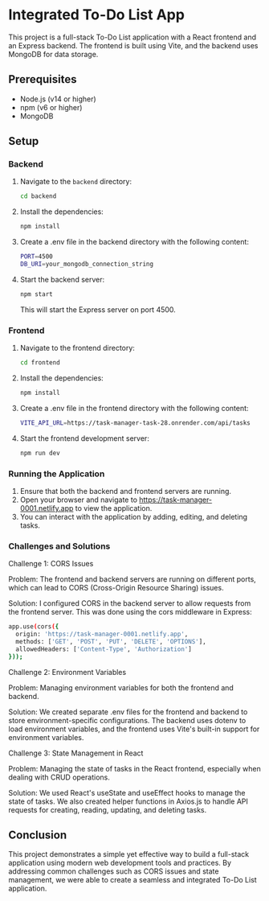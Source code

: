 # Integrated To-Do List App

This project is a full-stack To-Do List application with a React frontend and an Express backend. The frontend is built using Vite, and the backend uses MongoDB for data storage.

## Prerequisites

- Node.js (v14 or higher)
- npm (v6 or higher)
- MongoDB

## Setup

### Backend

1. Navigate to the `backend` directory:
   ```sh
   cd backend
    ```
2. Install the dependencies:
   ```sh
   npm install
    ```
3. Create a .env file in the backend directory with the following content:
   ```sh
   PORT=4500
   DB_URI=your_mongodb_connection_string
   ```
4. Start the backend server:
    ```sh
    npm start
    ```
    This will start the Express server on port 4500.

### Frontend

1. Navigate to the frontend directory:
    ```sh
    cd frontend
    ```
2. Install the dependencies:
    ```sh
    npm install
    ```

3. Create a .env file in the frontend directory with the following content:

    ```sh
    VITE_API_URL=https://task-manager-task-28.onrender.com/api/tasks
    ```

4. Start the frontend development server:

    ```sh
    npm run dev
    ```

### Running the Application
1. Ensure that both the backend and frontend servers are running.
2. Open your browser and navigate to https://task-manager-0001.netlify.app to view the application.
3. You can interact with the application by adding, editing, and deleting tasks.

### Challenges and Solutions
Challenge 1: CORS Issues

Problem: The frontend and backend servers are running on different ports, which can lead to CORS (Cross-Origin Resource Sharing) issues.

Solution: I configured CORS in the backend server to allow requests from the frontend server. This was done using the cors middleware in Express:
```sh
app.use(cors({
  origin: 'https://task-manager-0001.netlify.app',
  methods: ['GET', 'POST', 'PUT', 'DELETE', 'OPTIONS'],
  allowedHeaders: ['Content-Type', 'Authorization']
}));
```

Challenge 2: Environment Variables

Problem: Managing environment variables for both the frontend and backend.

Solution: We created separate .env files for the frontend and backend to store environment-specific configurations. The backend uses dotenv to load environment variables, and the frontend uses Vite's built-in support for environment variables.

Challenge 3: State Management in React

Problem: Managing the state of tasks in the React frontend, especially when dealing with CRUD operations.

Solution: We used React's useState and useEffect hooks to manage the state of tasks. We also created helper functions in Axios.js to handle API requests for creating, reading, updating, and deleting tasks.

## Conclusion
This project demonstrates a simple yet effective way to build a full-stack application using modern web development tools and practices. By addressing common challenges such as CORS issues and state management, we were able to create a seamless and integrated To-Do List application.
